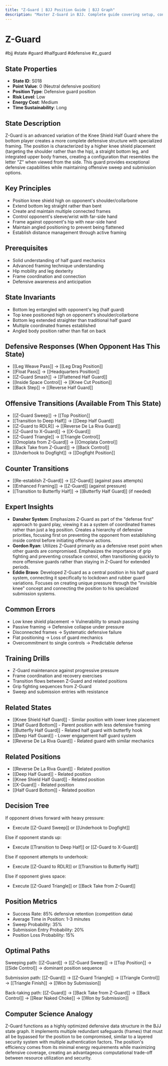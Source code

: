 ```yaml
---
title: "Z-Guard | BJJ Position Guide | BJJ Graph"
description: "Master Z-Guard in BJJ. Complete guide covering setup, control, escapes, and transitions. Success rate: 85%."
---
```




<!-- Schema Markup for SEO -->
<script type="application/ld+json">
{
  "@context": "https://schema.org",
  "@type": "HowTo",
  "name": "How to Use Z-Guard in BJJ",
  "description": "Complete guide to executing techniques and transitions from Z-Guard.",
  "step": [
    {
      "@type": "HowToStep",
      "name": "Execute Z-Guard Sweep",
      "text": "From this position, execute Z-Guard Sweep to transition to Top Position.",
      "position": 1
    },
    {
      "@type": "HowToStep",
      "name": "Execute Transition to Deep Half",
      "text": "From this position, execute Transition to Deep Half to transition to Deep Half Guard.",
      "position": 2
    },
    {
      "@type": "HowToStep",
      "name": "Execute Z-Guard to RDLR",
      "text": "From this position, execute Z-Guard to RDLR to transition to Reverse De La Riva Guard.",
      "position": 3
    },
    {
      "@type": "HowToStep",
      "name": "Execute Z-Guard to X-Guard",
      "text": "From this position, execute Z-Guard to X-Guard to transition to X-Guard.",
      "position": 4
    },
    {
      "@type": "HowToStep",
      "name": "Execute Z-Guard Triangle",
      "text": "From this position, execute Z-Guard Triangle to transition to Triangle Control.",
      "position": 5
    },
    {
      "@type": "HowToStep",
      "name": "Execute Omoplata from Z-Guard",
      "text": "From this position, execute Omoplata from Z-Guard to transition to Omoplata Control.",
      "position": 6
    }
  ],
  "tool": [
    "BJJ Gi or No-Gi attire",
    "Training partner",
    "Mat space"
  ],
  "totalTime": "PT5M"
}
</script>
<script type="application/ld+json">
{
  "@context": "https://schema.org",
  "@type": "BreadcrumbList",
  "itemListElement": [
    {
      "@type": "ListItem",
      "position": 1,
      "name": "Home",
      "item": "https://bjjgraph.com/"
    },
    {
      "@type": "ListItem",
      "position": 2,
      "name": "Positions",
      "item": "https://bjjgraph.com/positions/"
    },
    {
      "@type": "ListItem",
      "position": 3,
      "name": "Z-Guard",
      "item": "https://bjjgraph.com/positions/z-guard"
    }
  ]
}
</script>



<script type="application/ld+json">
{
  "@context": "https://schema.org",
  "@type": "WebPage",
  "name": "Z-Guard",
  "description": "Master Z-Guard in BJJ. Complete guide covering setup, control, escapes, and transitions. Success rate: 85%.",
  "url": "https://bjjgraph.com/positions/z-guard",
  "isPartOf": {
    "@type": "WebSite",
    "name": "BJJ Graph",
    "url": "https://bjjgraph.com"
  }
}
</script>

# Z-Guard
#bjj #state #guard #halfguard #defensive #z_guard

## State Properties
- **State ID**: S018
- **Point Value**: 0 (Neutral defensive position)
- **Position Type**: Defensive guard position
- **Risk Level**: Low
- **Energy Cost**: Medium
- **Time Sustainability**: Long

## State Description
Z-Guard is an advanced variation of the Knee Shield Half Guard where the bottom player creates a more complete defensive structure with specialized framing. The position is characterized by a higher knee shield placement (targeting the shoulder rather than the hip), a straight bottom leg, and integrated upper body frames, creating a configuration that resembles the letter "Z" when viewed from the side. This guard provides exceptional defensive capabilities while maintaining offensive sweep and submission options.

## Key Principles
- Position knee shield high on opponent's shoulder/collarbone
- Extend bottom leg straight rather than bent
- Create and maintain multiple connected frames
- Control opponent's sleeve/wrist with far-side hand
- Frame against opponent's hip with near-side hand
- Maintain angled positioning to prevent being flattened
- Establish distance management through active framing

## Prerequisites
- Solid understanding of half guard mechanics
- Advanced framing technique understanding
- Hip mobility and leg dexterity
- Frame coordination and connection
- Defensive awareness and anticipation

## State Invariants
- Bottom leg entangled with opponent's leg (half guard)
- Top knee positioned high on opponent's shoulder/collarbone
- Bottom leg extended straighter than traditional half guard
- Multiple coordinated frames established
- Angled body position rather than flat on back

## Defensive Responses (When Opponent Has This State)
- [[Leg Weave Pass]] → [[Leg Drag Position]]
- [[Float Pass]] → [[Headquarters Position]]
- [[Z-Guard Smash]] → [[Flattened Half Guard]]
- [[Inside Space Control]] → [[Knee Cut Position]]
- [[Back Step]] → [[Reverse Half Guard]]

## Offensive Transitions (Available From This State)
- [[Z-Guard Sweep]] → [[Top Position]]
- [[Transition to Deep Half]] → [[Deep Half Guard]]
- [[Z-Guard to RDLR]] → [[Reverse De La Riva Guard]]
- [[Z-Guard to X-Guard]] → [[X-Guard]]
- [[Z-Guard Triangle]] → [[Triangle Control]]
- [[Omoplata from Z-Guard]] → [[Omoplata Control]]
- [[Back Take from Z-Guard]] → [[Back Control]]
- [[Underhook to Dogfight]] → [[Dogfight Position]]

## Counter Transitions
- [[Re-establish Z-Guard]] → [[Z-Guard]] (against pass attempts)
- [[Enhanced Framing]] → [[Z-Guard]] (against pressure)
- [[Transition to Butterfly Half]] → [[Butterfly Half Guard]] (if needed)

## Expert Insights
- **Danaher System**: Emphasizes Z-Guard as part of the "defense first" approach to guard play, viewing it as a system of coordinated frames rather than just a leg position. Creates a hierarchy of defensive priorities, focusing first on preventing the opponent from establishing inside control before initiating offensive actions.
- **Gordon Ryan**: Utilizes Z-Guard primarily as a defensive reset point when other guards are compromised. Emphasizes the importance of grip fighting and preventing crossface control, often transitioning quickly to more offensive guards rather than staying in Z-Guard for extended periods.
- **Eddie Bravo**: Developed Z-Guard as a central position in his half guard system, connecting it specifically to lockdown and rubber guard variations. Focuses on creating unique pressure through the "invisible knee" concept and connecting the position to his specialized submission systems.

## Common Errors
- Low knee shield placement → Vulnerability to smash passing
- Passive framing → Defensive collapse under pressure
- Disconnected frames → Systematic defensive failure
- Flat positioning → Loss of guard mechanics
- Overcommitment to single controls → Predictable defense

## Training Drills
- Z-Guard maintenance against progressive pressure
- Frame coordination and recovery exercises
- Transition flows between Z-Guard and related positions
- Grip fighting sequences from Z-Guard
- Sweep and submission entries with resistance

## Related States
- [[Knee Shield Half Guard]] - Similar position with lower knee placement
- [[Half Guard Bottom]] - Parent position with less defensive framing
- [[Butterfly Half Guard]] - Related half guard with butterfly hook
- [[Deep Half Guard]] - Lower engagement half guard system
- [[Reverse De La Riva Guard]] - Related guard with similar mechanics


## Related Positions

- [[Reverse De La Riva Guard]] - Related position
- [[Deep Half Guard]] - Related position
- [[Knee Shield Half Guard]] - Related position
- [[X-Guard]] - Related position
- [[Half Guard Bottom]] - Related position

## Decision Tree
If opponent drives forward with heavy pressure:
- Execute [[Z-Guard Sweep]] or [[Underhook to Dogfight]]

Else if opponent stands up:
- Execute [[Transition to Deep Half]] or [[Z-Guard to X-Guard]]

Else if opponent attempts to underhook:
- Execute [[Z-Guard to RDLR]] or [[Transition to Butterfly Half]]

Else if opponent gives space:
- Execute [[Z-Guard Triangle]] or [[Back Take from Z-Guard]]

## Position Metrics
- Success Rate: 85% defensive retention (competition data)
- Average Time in Position: 1-3 minutes
- Sweep Probability: 35%
- Submission Entry Probability: 20%
- Position Loss Probability: 15%

## Optimal Paths
Sweeping path:
[[Z-Guard]] → [[Z-Guard Sweep]] → [[Top Position]] → [[Side Control]] → dominant position sequence

Submission path:
[[Z-Guard]] → [[Z-Guard Triangle]] → [[Triangle Control]] → [[Triangle Finish]] → [[Won by Submission]]

Back-taking path:
[[Z-Guard]] → [[Back Take from Z-Guard]] → [[Back Control]] → [[Rear Naked Choke]] → [[Won by Submission]]

## Computer Science Analogy
Z-Guard functions as a highly optimized defensive data structure in the BJJ state graph. It implements multiple redundant safeguards (frames) that must all be bypassed for the position to be compromised, similar to a layered security system with multiple authentication factors. The position's efficiency comes from its minimal energy requirements while maximizing defensive coverage, creating an advantageous computational trade-off between resource utilization and security.
